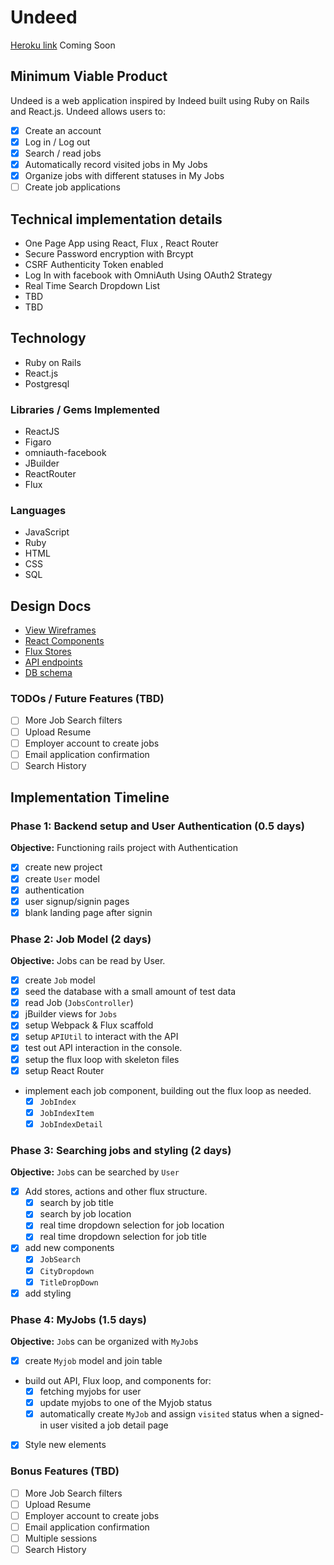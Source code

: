 # Undeed

[Heroku link][heroku] Coming Soon

[heroku]: http://www.herokuapp.com

## Minimum Viable Product

Undeed is a web application inspired by Indeed built using Ruby on Rails and React.js. Undeed allows users to:

- [x] Create an account
- [x] Log in / Log out
- [x] Search / read jobs
- [x] Automatically record visited jobs in My Jobs
- [x] Organize jobs with different statuses in My Jobs
- [ ] Create job applications

## Technical implementation details
- One Page App using React, Flux , React Router
- Secure Password encryption with Brcypt
- CSRF Authenticity Token enabled
- Log In with facebook with OmniAuth Using OAuth2 Strategy
- Real Time Search Dropdown List
- TBD
- TBD

## Technology
- Ruby on Rails
- React.js
- Postgresql

### Libraries / Gems Implemented
* ReactJS
* Figaro
* omniauth-facebook
* JBuilder
* ReactRouter
* Flux

### Languages
* JavaScript
* Ruby
* HTML
* CSS
* SQL

## Design Docs
* [View Wireframes][views]
* [React Components][components]
* [Flux Stores][stores]
* [API endpoints][api-endpoints]
* [DB schema][schema]

[views]: ./docs/views.md
[components]: ./docs/components.md
[stores]: ./docs/stores.md
[api-endpoints]: ./docs/api-endpoints.md
[schema]: ./docs/schema.md



### TODOs / Future Features (TBD)
- [ ] More Job Search filters
- [ ] Upload Resume
- [ ] Employer account to create jobs
- [ ] Email application confirmation
- [ ] Search History

## Implementation Timeline

### Phase 1: Backend setup and User Authentication (0.5 days)

**Objective:** Functioning rails project with Authentication

- [x] create new project
- [x] create `User` model
- [x] authentication
- [x] user signup/signin pages
- [x] blank landing page after signin

### Phase 2: Job Model (2 days)

**Objective:** Jobs can be read by User.

- [x] create `Job` model
- [x] seed the database with a small amount of test data
- [x] read Job (`JobsController`)
- [x] jBuilder views for `Jobs`
- [x] setup Webpack & Flux scaffold
- [x] setup `APIUtil` to interact with the API
- [x] test out API interaction in the console.
- [x] setup the flux loop with skeleton files
- [x] setup React Router
- implement each job component, building out the flux loop as needed.
  - [x] `JobIndex`
  - [x] `JobIndexItem`
  - [x] `JobIndexDetail`

### Phase 3: Searching jobs and styling (2 days)

**Objective:** `Job`s can be searched by `User`

- [x] Add stores, actions and other flux structure.
  - [x] search by job title
  - [x] search by job location
  - [x] real time dropdown selection for job location
  - [x] real time dropdown selection for job title
- [x] add new components
  - [x] `JobSearch`
  - [x] `CityDropdown`
  - [x] `TitleDropDown`
- [x] add styling

### Phase 4: MyJobs (1.5 days)

**Objective:** `Job`s can be organized with `MyJob`s

- [x] create `Myjob` model and join table
- build out API, Flux loop, and components for:
  - [x] fetching myjobs for user
  - [x] update myjobs to one of the Myjob status
  - [x] automatically create `MyJob` and assign `visited` status when a signed-in user visited a job detail page
- [x] Style new elements


### Bonus Features (TBD)
- [ ] More Job Search filters
- [ ] Upload Resume
- [ ] Employer account to create jobs
- [ ] Email application confirmation
- [ ] Multiple sessions
- [ ] Search History

[phase-one]: ./docs/phases/phase1.md
[phase-two]: ./docs/phases/phase2.md
[phase-three]: ./docs/phases/phase3.md
[phase-four]: ./docs/phases/phase4.md
[phase-five]: ./docs/phases/phase5.md
